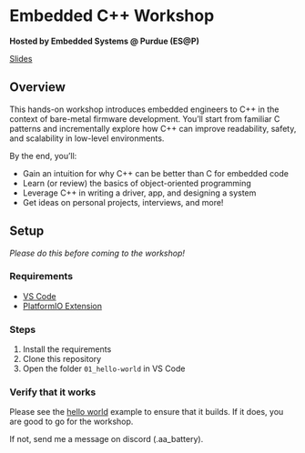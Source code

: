 # Embedded C++ Workshop
**Hosted by Embedded Systems @ Purdue (ES@P)**

[Slides](https://docs.google.com/presentation/d/1YdjXo4bXQZLM8vI7Et5yl3VB8MPnTD0fWMCR_XoaUjk/edit?usp=sharing)

## Overview
This hands-on workshop introduces embedded engineers to C++ in the context of bare-metal firmware development. You’ll start from familiar C patterns and incrementally explore how C++ can improve readability, safety, and scalability in low-level environments.

By the end, you’ll:

- Gain an intuition for why C++ can be better than C for embedded code
- Learn (or review) the basics of object-oriented programming
- Leverage C++ in writing a driver, app, and designing a system
- Get ideas on personal projects, interviews, and more!

## Setup
_Please do this before coming to the workshop!_

### Requirements
- [VS Code](https://code.visualstudio.com/)
- [PlatformIO Extension](https://marketplace.visualstudio.com/items?itemName=platformio.platformio-ide)

### Steps
1. Install the requirements
2. Clone this repository
3. Open the folder `01_hello-world` in VS Code

### Verify that it works
Please see the [hello world](01_hello-world/README.md) example to ensure that it builds. If it does, you are good to go for the workshop.

If not, send me a message on discord (.aa_battery).
